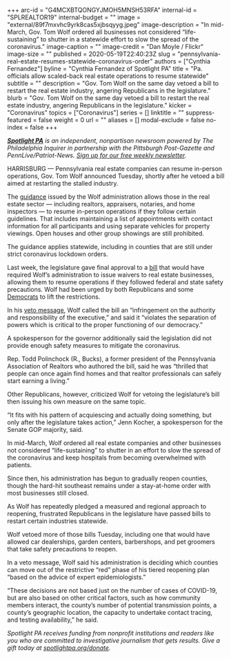 +++
arc-id = "G4MCXBTQONGYJMOH5MNSH53RFA"
internal-id = "SPLREALTOR19"
internal-budget = ""
image = "external/89f7mxvhc9yrk8cas5xjbsqyyg.jpeg"
image-description = "In mid-March, Gov. Tom Wolf ordered all businesses not considered “life-sustaining” to shutter in a statewide effort to slow the spread of the coronavirus."
image-caption = ""
image-credit = "Dan Moyle / Flickr"
image-size = ""
published = 2020-05-19T22:40:23Z
slug = "pennsylvania-real-estate-resumes-statewide-coronavirus-order"
authors = ["Cynthia Fernandez"]
byline = "Cynthia Fernandez of Spotlight PA"
title = "Pa. officials allow scaled-back real estate operations to resume statewide"
subtitle = ""
description = "Gov. Tom Wolf on the same day vetoed a bill to restart the real estate industry, angering Republicans in the legislature."
blurb = "Gov. Tom Wolf on the same day vetoed a bill to restart the real estate industry, angering Republicans in the legislature."
kicker = "Coronavirus"
topics = ["Coronavirus"]
series = []
linktitle = ""
suppress-featured = false
weight = 0
url = ""
aliases = []
modal-exclude = false
no-index = false
+++

<a href="https://lesspage.com/"><i><b>Spotlight PA</b></i></a><i> is an independent, nonpartisan newsroom powered by The Philadelphia Inquirer in partnership with the Pittsburgh Post-Gazette and PennLive/Patriot-News. </i><a href="https://lesspage.com/newsletters"><i>Sign up for our free weekly newsletter</i></a><i>.</i>

HARRISBURG — Pennsylvania real estate companies can resume in-person operations, Gov. Tom Wolf announced Tuesday, shortly after he vetoed a bill aimed at restarting the stalled industry.

The <a href="https://www.governor.pa.gov/wp-content/uploads/2020/05/20200519-Real-Estate-Guidance.pdf">guidance</a> issued by the Wolf administration allows those in the real estate sector — including realtors, appraisers, notaries, and home inspectors — to resume in-person operations if they follow certain guidelines. That includes maintaining a list of appointments with contact information for all participants and using separate vehicles for property viewings. Open houses and other group showings are still prohibited.

The guidance applies statewide, including in counties that are still under strict coronavirus lockdown orders.

Last week, the legislature gave final approval to a <a href="https://www.legis.state.pa.us/cfdocs/billinfo/billinfo.cfm?syear=2019&sInd=0&body=H&type=B&bn=2412" target=_blank>bill</a> that would have required Wolf’s administration to issue waivers to real estate businesses, allowing them to resume operations if they followed federal and state safety precautions. Wolf had been urged by both Republicans and some <a href="https://www.pasenate.com/boscola-bill-would-exempt-real-estate-work-from-states-covid-19-restrictions/">Democrats</a> to lift the restrictions.

In his <a href="https://www.governor.pa.gov/wp-content/uploads/2020/05/20200519-HB-2412-Veto-Message.pdf">veto message</a>, Wolf called the bill an “infringement on the authority and responsibility of the executive,” and said it “violates the separation of powers which is critical to the proper functioning of our democracy.”

A spokesperson for the governor additionally said the legislation did not provide enough safety measures to mitigate the coronavirus.

<script src="https://lesspage.com/embed.js" async></script><div data-spl-embed-version="1" data-spl-src="https://lesspage.com/embeds/donate/"></div>

Rep. Todd Polinchock (R., Bucks), a former president of the Pennsylvania Association of Realtors who authored the bill, said he was “thrilled that people can once again find homes and that realtor professionals can safely start earning a living.”

Other Republicans, however, criticized Wolf for vetoing the legislature’s bill then issuing his own measure on the same topic.

“It fits with his pattern of acquiescing and actually doing something, but only after the legislature takes action,” Jenn Kocher, a spokesperson for the Senate GOP majority, said.

In mid-March, Wolf ordered all real estate companies and other businesses not considered “life-sustaining” to shutter in an effort to slow the spread of the coronavirus and keep hospitals from becoming overwhelmed with patients.

Since then, his administration has begun to gradually reopen counties, though the hard-hit southeast remains under a stay-at-home order with most businesses still closed.

As Wolf has repeatedly pledged a measured and regional approach to reopening, frustrated Republicans in the legislature have passed bills to restart certain industries statewide.

<script src="https://lesspage.com/embed.js" async></script><div data-spl-embed-version="1" data-spl-src="https://lesspage.com/embeds/newsletter/"></div>

Wolf vetoed more of those bills Tuesday, including one that would have allowed car dealerships, garden centers, barbershops, and pet groomers that take safety precautions to reopen.

In a veto message, Wolf said his administration is deciding which counties can move out of the restrictive “red” phase of his tiered reopening plan “based on the advice of expert epidemiologists.”

“These decisions are not based just on the number of cases of COVID-19, but are also based on other critical factors, such as how community members interact, the county’s number of potential transmission points, a county’s geographic location, the capacity to undertake contact tracing, and testing availability,” he said.

<i>Spotlight PA receives funding from nonprofit institutions and readers like you who are committed to investigative journalism that gets results. Give a gift today at </i><a href="https://lesspage.com/donate"><i>spotlightpa.org/donate</i></a><i>.</i>
